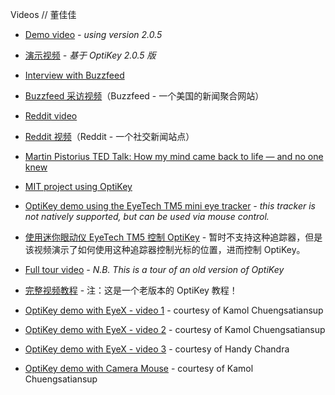 Videos // 董佳佳

* [Demo video](https://www.youtube.com/watch?v=HLkyORh7vKk) *- using version 2.0.5*
* [演示视频](https://www.youtube.com/watch?v=HLkyORh7vKk) *- 基于 OptiKey 2.0.5 版*

* [Interview with Buzzfeed](https://www.youtube.com/watch?v=JL0BHJecwMo)
* [Buzzfeed 采访视频](https://www.youtube.com/watch?v=JL0BHJecwMo)（Buzzfeed - 一个美国的新闻聚合网站）
* [Reddit video](https://youtu.be/03NFUMlXrf8)
* [Reddit 视频](https://youtu.be/03NFUMlXrf8)（Reddit - 一个社交新闻站点）
* [Martin Pistorius TED Talk: How my mind came back to life — and no one knew](https://www.ted.com/talks/martin_pistorius_how_my_mind_came_back_to_life_and_no_one_knew?language=en)
* [MIT project using OptiKey](https://vimeo.com/148316508)

* [OptiKey demo using the EyeTech TM5 mini eye tracker](https://www.youtube.com/watch?v=1M7FVBuMcec) *- this tracker is not natively supported, but can be used via mouse control.*
* [使用迷你眼动仪 EyeTech TM5 控制 OptiKey](https://www.youtube.com/watch?v=1M7FVBuMcec) - 暂时不支持这种追踪器，但是该视频演示了如何使用这种追踪器控制光标的位置，进而控制 OptiKey。
* [Full tour video](http://youtu.be/zMod7oExCbY) *- N.B. This is a tour of an old version of OptiKey*
* [完整视频教程](http://youtu.be/zMod7oExCbY) - 注：这是一个老版本的 OptiKey 教程！ 

* [OptiKey demo with EyeX - video 1](https://youtu.be/L1uYSJNoK-o) - courtesy of Kamol Chuengsatiansup

* [OptiKey demo with EyeX - video 2](https://youtu.be/CkWBLHRYx94) - courtesy of Kamol Chuengsatiansup

* [OptiKey demo with EyeX - video 3](https://youtu.be/UTDgZo9hA-g) - courtesy of Handy Chandra

* [OptiKey demo with Camera Mouse](https://youtu.be/BqHeZAkjTJs) - courtesy of Kamol Chuengsatiansup
